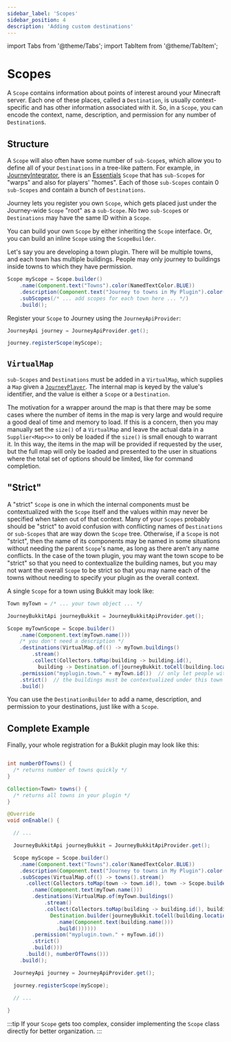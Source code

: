 ```yaml
---
sidebar_label: 'Scopes'
sidebar_position: 4
description: 'Adding custom destinations'
---
```


import Tabs from '@theme/Tabs';
import TabItem from '@theme/TabItem';

# Scopes

A `Scope` contains information about points of interest around your Minecraft server. Each one of these places, called a `Destination`, is usually context-specific and has other information associated with it. So, in a `Scope`, you can encode the context, name, description, and permission for any number of `Destination`s.

## Structure

A `Scope` will also often have some number of `sub-Scope`s, which allow you to define all of your `Destinations` in a tree-like pattern. For example, in [JourneyIntegrator](/docs/admin/integration.md), there is an [Essentials](https://essentialsx.net/) `Scope` that has `sub-Scope`s for "warps" and also for players' "homes". Each of those `sub-Scopes` contain 0 `sub-Scopes` and contain a bunch of `Destinations`.

Journey lets you register you own `Scope`, which gets placed just under the Journey-wide `Scope` "root" as a `sub-Scope`. No two `sub-Scope`s or `Destinations` may have the same ID within a `Scope`.

You can build your own `Scope` by either inheriting the `Scope` interface. Or, you can build an inline `Scope` using the `ScopeBuilder`.

Let's say you are developing a town plugin. There will be multiple towns, and each town has multiple buildings. People may only journey to buildings inside towns to which they have permission.

```java
Scope myScope = Scope.builder()
    .name(Component.text("Towns").color(NamedTextColor.BLUE))
    .description(Component.text("Journey to towns in My Plugin").color(NamedTextColor.GREEN))
    .subScopes(/* ... add scopes for each town here ... */)
    .build();
```

Register your `Scope` to Journey using the `JourneyApiProvider`:

```java
JourneyApi journey = JourneyApiProvider.get();

journey.registerScope(myScope);
```

## `VirtualMap`

`sub-Scopes` and `Destinations` must be added in a `VirtualMap`, which supplies a `Map` given a [`JourneyPlayer`](/docs/dev/journey-agent.md). The internal map is keyed by the value's identifier, and the value is either a `Scope` or a `Destination`. 

The motivation for a wrapper around the map is that there may be some cases where the number of items in the map is very large and would require a good deal of time and memory to load. If this is a concern, then you may manually set the `size()` of a `VirtualMap` and leave the actual data in a `Supplier<Map<>>` to only be loaded if the `size()` is small enough to warrant it. In this way, the items in the map will be provided if requested by the user, but the full map will only be loaded and presented to the user in situations where the total set of options should be limited, like for command completion.

## "Strict"

A "strict" `Scope` is one in which the internal components must be contextualized with the `Scope` itself and the values within may never be specified when taken out of that context. Many of your `Scopes` probably should be "strict" to avoid confusion with conflicting names of `Destinations` or `sub-Scopes` that are way down the `Scope` tree. Otherwise, if a `Scope` is not "strict", then the name of its components may be named in some situations without needing the parent `Scope`'s name, as long as there aren't any name conflicts. In the case of the town plugin, you may want the town scope to be "strict" so that you need to contextualize the building names, but you may not want the overall `Scope` to be strict so that you may name each of the towns without needing to specify your plugin as the overall context.

A single `Scope` for a town using Bukkit may look like:

```java
Town myTown = /* ... your town object ... */

JourneyBukkitApi journeyBukkit = JourneyBukkitApiProvider.get();

Scope myTownScope = Scope.builder()
    .name(Component.text(myTown.name()))
    /* you don't need a description */
    .destinations(VirtualMap.of(() -> myTown.buildings()
        .stream()
        .collect(Collectors.toMap(building -> building.id(), 
          building -> Destination.of(journeyBukkit.toCell(building.location()))))))
    .permission("myplugin.town." + myTown.id())  // only let people with town permissions use this scope
    .strict()  // the buildings must be contextualized under this town if anyone wants to use it
    .build()
```

You can use the `DestinationBuilder` to add a name, description, and permission to your destinations, just like with a `Scope`.

## Complete Example

Finally, your whole registration for a Bukkit plugin may look like this:

```java

int numberOfTowns() {
  /* returns number of towns quickly */
}

Collection<Town> towns() {
  /* returns all towns in your plugin */
}

@Override
void onEnable() {

  // ...

  JourneyBukkitApi journeyBukkit = JourneyBukkitApiProvider.get();

  Scope myScope = Scope.builder()
    .name(Component.text("Towns").color(NamedTextColor.BLUE))
    .description(Component.text("Journey to towns in My Plugin").color(NamedTextColor.GREEN))
    .subScopes(VirtualMap.of(() -> towns().stream()
      .collect(Collectors.toMap(town -> town.id(), town -> Scope.builder()
        .name(Component.text(myTown.name()))
        .destinations(VirtualMap.of(myTown.buildings()
            .stream()
            .collect(Collectors.toMap(building -> building.id(), building -> 
              Destination.builder(journeyBukkit.toCell(building.location())
                .name(Component.text(building.name()))
                .build())))))
        .permission("myplugin.town." + myTown.id())
        .strict()
        .build()))
      .build(), numberOfTowns()))
    .build();

  JourneyApi journey = JourneyApiProvider.get();

  journey.registerScope(myScope);

  // ...
  
}
```

:::tip
If your `Scope` gets too complex, consider implementing the `Scope` class directly for better organization.
:::